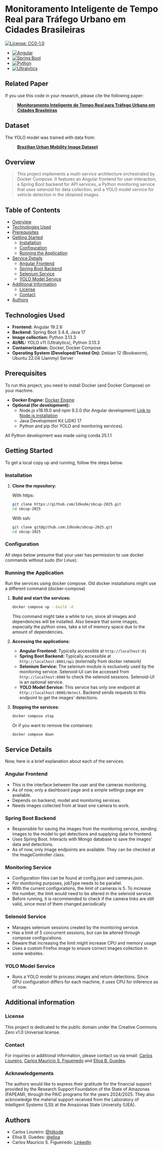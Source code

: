 # Monitoramento Inteligente de Tempo Real para Tráfego Urbano em Cidades Brasileiras

[![License: CC0-1.0](https://img.shields.io/badge/License-CC0_1.0-lightgrey.svg)](http://creativecommons.org/publicdomain/zero/1.0/)

* [![Angular][Angular.io]][Angular-url]
* [![Spring Boot][Spring.io]][Angular-url]
* [![Python][Python.org]][Python-url]
* [![Ultralytics][Ultralytics.com]][Ultralytics-url]

## Related Paper

If you use this code in your research, please cite the following paper:

> [**Monitoramento Inteligente de Tempo Real para Tráfego Urbano em Cidades Brasileiras**]()

## Dataset

The YOLO model was trained with data from:

> [**Brazilian Urban Mobility Image Dataset**](http://doi.org/10.17632/m45vcmndvc.1)


## Overview

>This project implements a multi-service architecture orchestrated by Docker Compose. It features an Angular frontend for user interaction, a Spring Boot backend for API services, a Python monitoring service that uses selenoid for data collection, and a YOLO model service for vehicle detection in the obtained images. 

## Table of Contents

- [Overview](#overview)
- [Technologies Used](#technologies-used)
- [Prerequisites](#prerequisites)
- [Getting Started](#getting-started)
  - [Installation](#installation)
  - [Configuration](#configuration)
  - [Running the Application](#running-the-application)
- [Service Details](#service-details)
  - [Angular Frontend](#angular-frontend)
  - [Spring Boot Backend](#spring-boot-backend)
  - [Selenium Service](#selenium-service)
  - [YOLO Model Service](#yolo-model-service)
- [Additional Information](#additional-information)
    - [License](#license)
    - [Contact](#contact)
- [Authors](#authors)
## Technologies Used

- **Frontend:** Angular 19.2.6
- **Backend:** Spring Boot 3.4.4, Java 17
- **Image collection:** Python 3.13.3
- **AI/ML:** YOLO v11 (Ultralytics), Python 3.13.3
- **Containerization:** Docker, Docker Compose
- **Operating System (Developed/Tested On):** Debian 12 (Bookworm), Ubuntu 22.04 (Jammy) Server

## Prerequisites

To run this project, you need to install Docker (and Docker Compose) on your machine.

- **Docker Engine:** [Docker Engine](https://docs.docker.com/engine/install/)
- **Optional (for development):**
    - Node.js v18.19.0 and npm 9.2.0 (for Angular development) [Link to Node.js installation](https://nodejs.org/en/download)
    - Java Development Kit (JDK) 17
    - Python and pip (for YOLO and monitoring services).

All Python development was made using conda 25.1.1

## Getting Started

To get a local copy up and running, follow the steps below.

### Installation

1.  **Clone the repository:**
    
    With https:
    ```bash
    git clone https://github.com/Idkode/sbcup-2025.git
    cd sbcup-2025
    ```

    With ssh:
    ```bash
    git clone git@github.com:Idkode/sbcup-2025.git
    cd sbcup-2025
    ```

### Configuration

All steps below presume that your user has permission to use docker commands without sudo (for Linux).

### Running the Application

Run the services using docker compose. Old docker installations might use a different command (docker-compose)

1.  **Build and start the services:**
    ```bash
    docker compose up --build -d
    ```
    This command might take a while to run, since all images and dependencies will be installed. Also beware that some images, especially the python ones, take a lot of memory space due to the amount of dependencies. 

2.  **Accessing the applications:**
    - **Angular Frontend:** Typically accessible at `http://localhost:81`
    - **Spring Boot Backend:** Typically accessible at `http://localhost:8081/api` (externally from docker network)
    - **Selenium Service:** The selenium module is exclusively used by the monitoring service. Selenoid-UI can be accessed from `http://localhost:8080` to check the selenoid sessions. Selenoid-UI is an optional service.
    - **YOLO Model Service:** This service has only one endpoint at `http://localhost:8000/detect`. Backend sends requests to this endpoint to get the images' detections.

3.  **Stopping the services:**
    ```bash
    docker compose stop
    ```

    Or if you want to remove the containers:
    ```bash
    docker compose down
    ```


## Service Details

Now, here is a brief explanation about each of the services.

### Angular Frontend

- This is the interface between the user and the cameras monitoring.
- As of now, only a dashboard page and a simple settings page are available.
- Depends on backend, model and monitoring services.
- Needs images collected from at least one camera to work.

### Spring Boot Backend

- Responsible for saving the images from the monitoring service, sending images to the model to get detections and supplying data to frontend.
- Uses Spring Boot. Interacts with Mongo database to save the images' data and detections.
- As of now, only Image endpoints are available. They can be checked at the ImageController class.

### Monitoring Service

- Configuration files can be found at config.json and cameras.json.
- For monitoring purposes, jobType needs to be parallel.
- With the current configurations, the limit of cameras is 5. To increase the number, the limit would need to be altered in the selenoid service.
- Before running, it is recommended to check if the camera links are still valid, since most of them changed periodically

### Selenoid Service

- Manages selenium sessions created by the monitoring service.
- Has a limit of 5 concurrent sessions, but can be altered through compose configurations.
- Beware that increasing the limit might increase CPU and memory usage
- Uses a custom Firefox image to ensure correct images collection in some websites.

### YOLO Model Service

- Runs a YOLO model to process images and return detections. Since GPU configuration differs for each machine, it uses CPU for inference as of now.


## Additional information

### License

This project is dedicated to the public domain under the Creative Commons Zero v1.0 Universal license.

### Contact

For inquiries or additional information, please contact us via email: [Carlos Loureiro](mailto:cenlf.eng22@uea.edu.br), [Carlos Mauricio S. Figueiredo](cfigueiredo@uea.edu.br) and [Elloá B. Guedes](ebgcosta@uea.edu.br).

### Acknowledgements

The authors would like to express their gratitude for the financial support provided by the Research Support Foundation of the State of Amazonas (FAPEAM), through the PAIC programs for the years 2024/2025. They also acknowledge the material support received from the Laboratory of Intelligent Systems (LSI) at the Amazonas State University (UEA).

## Authors

- Carlos Loureiro: [@Idkode](https://github.com/Idkode)
- Elloá B. Guedes: [@elloa](https://github.com/elloa)
- Carlos Mauricio S. Figueiredo: [LinkedIn](https://www.linkedin.com/in/cmsfigueiredo/)


[Angular.io]: https://img.shields.io/badge/Angular-DD0031?style=for-the-badge&logo=angular&logoColor=white
[Angular-url]: https://angular.io/
[Python.org]: https://img.shields.io/badge/Python-3776AB?style=for-the-badge&logo=python&logoColor=white
[Python-url]: https://www.python.org/
[Ultralytics.com]: https://img.shields.io/badge/Ultralytics-F5F5F5?style=for-the-badge&logo=ultralytics&logoColor=black
[Ultralytics-url]: https://ultralytics.com/
[Spring.io]: https://img.shields.io/badge/Spring_Boot-6DB33F?style=for-the-badge&logo=spring-boot&logoColor=white
[Spring-url]: https://spring.io/projects/spring-boot
